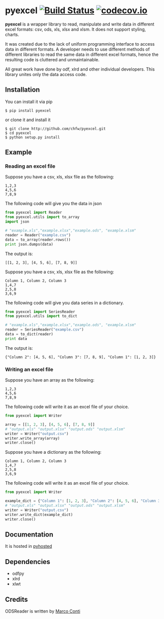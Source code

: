 # pyexcel [![Build Status](https://api.travis-ci.org/chfw/pyexcel.png)](http://travis-ci.org/chfw/pyexcel) [![codecov.io](https://codecov.io/github/chfw/pyexcel/coverage.png)](https://codecov.io/github/chfw/pyexcel)

**pyexcel** is a wrapper library to read, manipulate and write data in different excel formats: csv, ods, xls, xlsx and xlsm. It does not support styling, charts.

It was created due to the lack of uniform programming interface to access data in different formats. A developer needs to use different methods of different libraries to read the same data in different excel formats, hence the resulting code is cluttered and unmaintainable.

All great work have done by odf, xlrd and other individual developers. This library unites only the data access code.


## Installation

You can install it via pip

```
$ pip install pyexcel
```

or clone it and install it

```
$ git clone http://github.com/chfw/pyexcel.git
$ cd pyexcel
$ python setup.py install
```


## Example

### Reading an excel file
Suppose you have a csv, xls, xlsx file as the following:

```
1,2,3
4,5,6
7,8,9
```

The following code will give you the data in json

```python
from pyexcel import Reader
from pyexcel.utils import to_array
import json

# "example.xls","example.xlsx","example.ods", "example.xlsm"
reader = Reader("example.csv")
data = to_array(reader.rows())
print json.dumps(data)
```

The output is:

```
[[1, 2, 3], [4, 5, 6], [7, 8, 9]]
```

Suppose you have a csv, xls, xlsx file as the following:

```
Column 1, Column 2, Column 3
1,4,7
2,5,8
3,6,9
```

The following code will give you data series in a dictionary.

```python
from pyexcel import SeriesReader
from pyexcel.utils import to_dict

# "example.xls","example.xlsx","example.ods", "example.xlsm"
reader = SeriesReader("example.csv")
data = to_dict(reader)
print data
```

The output is:

```
{"Column 2": [4, 5, 6], "Column 3": [7, 8, 9], "Column 1": [1, 2, 3]}
```

### Writing an excel file

Suppose you have an array as the following:

```
1,2,3
4,5,6
7,8,9
```

The following code will write it as an excel file of your choice.

```python
from pyexcel import Writer

array = [[1, 2, 3], [4, 5, 6], [7, 8, 9]]
# "output.xls" "output.xlsx" "output.ods" "output.xlsm"
writer = Writer("output.csv")
writer.write_array(array)
writer.close()
```

Suppose you have a dictionary as the following:

```
Column 1, Column 2, Column 3
1,4,7
2,5,8
3,6,9
```

The following code will write it as an excel file of your choice.

```python
from pyexcel import Writer

example_dict = {"Column 1": [1, 2, 3], "Column 2": [4, 5, 6], "Column 3": [7, 8, 9]}
# "output.xls" "output.xlsx" "output.ods" "output.xlsm"
writer = Writer("output.csv")
writer.write_dict(example_dict)
writer.close()
```

## Documentation

It is hosted in [pyhosted](https://pythonhosted.org/pyexcel/)

## Dependencies

* odfpy
* xlrd
* xlwt

## Credits

ODSReader is written by [Marco Conti](https://github.com/marcoconti83/read-ods-with-odfpy)